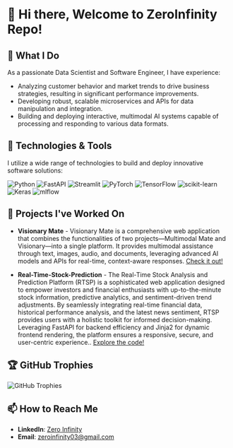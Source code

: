 # 👋 Hi there, Welcome to ZeroInfinity Repo!

## 🌟 What I Do
As a passionate Data Scientist and Software Engineer, I have experience:
- Analyzing customer behavior and market trends to drive business strategies, resulting in significant performance improvements.
- Developing robust, scalable microservices and APIs for data manipulation and integration.
- Building and deploying interactive, multimodal AI systems capable of processing and responding to various data formats.

## 🔧 Technologies & Tools
I utilize a wide range of technologies to build and deploy innovative software solutions:

![Python](https://img.shields.io/badge/python-3670A0?style=for-the-badge&logo=python&logoColor=ffdd54) 
![FastAPI](https://img.shields.io/badge/FastAPI-005571?style=for-the-badge&logo=fastapi)
![Streamlit](https://img.shields.io/badge/Streamlit-FF4B4B?style=for-the-badge&logo=streamlit&logoColor=white)
![PyTorch](https://img.shields.io/badge/PyTorch-%23EE4C2C.svg?style=for-the-badge&logo=PyTorch&logoColor=white)
![TensorFlow](https://img.shields.io/badge/TensorFlow-%23FF6F00.svg?style=for-the-badge&logo=TensorFlow&logoColor=white)
![scikit-learn](https://img.shields.io/badge/scikit--learn-%23F7931E.svg?style=for-the-badge&logo=scikit-learn&logoColor=white)
![Keras](https://img.shields.io/badge/Keras-%23D00000.svg?style=for-the-badge&logo=Keras&logoColor=white)
![mlflow](https://img.shields.io/badge/mlflow-%23d9ead3.svg?style=for-the-badge&logo=numpy&logoColor=blue)

## 🚀 Projects I've Worked On
- **Visionary Mate** - Visionary Mate is a comprehensive web application that combines the functionalities of two projects—Multimodal Mate and Visionary—into a single platform. It provides multimodal assistance through text, images, audio, and documents, leveraging advanced AI models and APIs for real-time, context-aware responses. [Check it out!]([https://github.com/zeroinfinity03/multimodal-CHATBOT/tree/main](https://github.com/zeroinfinity03/Visionary_mate.git))

- **Real-Time-Stock-Prediction** - The Real-Time Stock Analysis and Prediction Platform (RTSP) is a sophisticated web application designed to empower investors and financial enthusiasts with up-to-the-minute stock information, predictive analytics, and sentiment-driven trend adjustments. By seamlessly integrating real-time financial data, historical performance analysis, and the latest news sentiment, RTSP provides users with a holistic toolkit for informed decision-making. Leveraging FastAPI for backend efficiency and Jinja2 for dynamic frontend rendering, the platform ensures a responsive, secure, and user-centric experience.. [Explore the code!](https://github.com/zeroinfinity03/real-time-stock-prediction.git)

## 🏆 GitHub Trophies
![GitHub Trophies](https://github-profile-trophy.vercel.app/?username=zeroinfinity03&theme=radical&no-frame=true)


## 📫 How to Reach Me
- **LinkedIn**: [Zero Infinity](https://www.linkedin.com/in/surya-singh-412564233/)
- **Email**: [zeroinfinity03@gmail.com](mailto:zeroinfinity03@gmail.com)

<!-- Proudly created with GPRM (https://gprm.itsvg.in) -->
